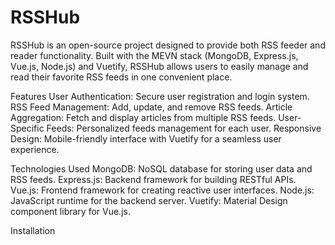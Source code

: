 # RSSHub

RSSHub is an open-source project designed to provide both RSS feeder and reader functionality. Built with the MEVN stack (MongoDB, Express.js, Vue.js, Node.js) and Vuetify, RSSHub allows users to easily manage and read their favorite RSS feeds in one convenient place.

Features
User Authentication: Secure user registration and login system.
RSS Feed Management: Add, update, and remove RSS feeds.
Article Aggregation: Fetch and display articles from multiple RSS feeds.
User-Specific Feeds: Personalized feeds management for each user.
Responsive Design: Mobile-friendly interface with Vuetify for a seamless user experience.

Technologies Used
MongoDB: NoSQL database for storing user data and RSS feeds.
Express.js: Backend framework for building RESTful APIs.
Vue.js: Frontend framework for creating reactive user interfaces.
Node.js: JavaScript runtime for the backend server.
Vuetify: Material Design component library for Vue.js.

Installation
